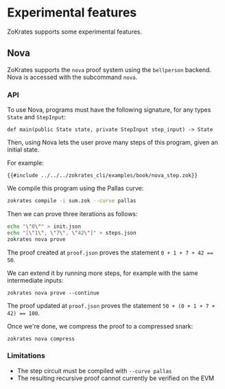 # Experimental features

ZoKrates supports some experimental features.

## Nova

ZoKrates supports the `nova` proof system using the `bellperson` backend. Nova is accessed with the subcommand `nova`.

### API

To use Nova, programs must have the following signature, for any types `State` and `StepInput`:

```
def main(public State state, private StepInput step_input) -> State
```

Then, using Nova lets the user prove many steps of this program, given an initial state.

For example:

```
{{#include ../../../zokrates_cli/examples/book/nova_step.zok}}
```

We compile this program using the Pallas curve:

```bash
zokrates compile -i sum.zok --curve pallas
```

Then we can prove three iterations as follows:

```bash
echo "\"0\"" > init.json
echo "[\"1\", \"7\", \"42\"]" > steps.json
zokrates nova prove
```

The proof created at `proof.json` proves the statement `0 + 1 + 7 + 42 == 50`.

We can extend it by running more steps, for example with the same intermediate inputs:

```
zokrates nova prove --continue
```

The proof updated at `proof.json` proves the statement `50 + (0 + 1 + 7 + 42) == 100`.

Once we're done, we compress the proof to a compressed snark:

```
zokrates nova compress
```

### Limitations

- The step circuit must be compiled with `--curve pallas`
- The resulting recursive proof cannot currently be verified on the EVM